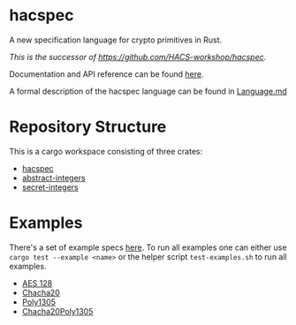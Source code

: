 # hacspec

A new specification language for crypto primitives in Rust.

*This is the successor of https://github.com/HACS-workshop/hacspec.*

Documentation and API reference can be found [here](https://hacspec.github.io/hacspec/).

A formal description of the hacspec language can be found in [Language.md](Language.md)

# Repository Structure

This is a cargo workspace consisting of three crates:
* [hacspec](hacspec/)
* [abstract-integers](abstract-integers/)
* [secret-integers](secret-integers/)

# Examples
There's a set of example specs [here](hacspec/examples/).
To run all examples one can either use `cargo test --example <name>` or the helper script `test-examples.sh` to run all examples.

* [AES 128](hacspec/examples/aes/aes.rs)
* [Chacha20](hacspec/examples/chacha/chacha20.rs)
* [Poly1305](hacspec/examples/chacha/poly1305.rs)
* [Chacha20Poly1305](hacspec/examples/chacha/chacha20poly1305.rs)
